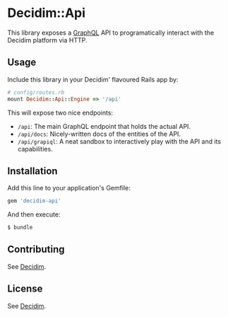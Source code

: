 # Decidim::Api

This library exposes a [GraphQL](https://facebook.github.io/graphql/) API to programatically interact with the Decidim platform via HTTP.

## Usage
Include this library in your Decidim' flavoured Rails app by:

```ruby
# config/routes.rb
mount Decidim::Api::Engine => '/api'
```

This will expose two nice endpoints:

* `/api`: The main GraphQL endpoint that holds the actual API.
* `/api/docs`: Nicely-written docs of the entities of the API.
* `/api/grapiql`: A neat sandbox to interactively play with the API and its capabilities.


## Installation
Add this line to your application's Gemfile:

```ruby
gem 'decidim-api'
```

And then execute:
```bash
$ bundle
```

## Contributing
See [Decidim](https://github.com/AjuntamentdeBarcelona/decidim).

## License
See [Decidim](https://github.com/AjuntamentdeBarcelona/decidim).
